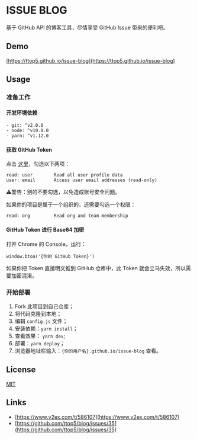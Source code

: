 # ISSUE BLOG

基于 GitHub API 的博客工具，尽情享受 GitHub Issue 带来的便利吧。


## Demo

[https://ttop5.github.io/issue-blog](https://ttop5.github.io/issue-blog)


## Usage

### 准备工作

#### 开发环境依赖

```
- git: ^v2.0.0
- node: ^v10.0.0
- yarn: ^v1.12.0
```

#### 获取 GitHub Token

点击 [这里](https://github.com/settings/tokens/new)，勾选以下两项：
```
read: user        Read all user profile data
user: email       Access user email addresses (read-only)
```
⚠️警告️：别的不要勾选，以免造成账号安全问题。

如果你的项目是属于一个组织的，还需要勾选一个权限：

```
read: org         Read org and team membership
```

#### GitHub Token 进行 Base64 加密

打开 Chrome 的 Console，运行：

```
window.btoa('{你的 GitHub Token}')
```

如果你把 Token 直接明文推到 GitHub 仓库中，此 Token 就会立马失效，所以需要加密混淆。

### 开始部署

1. Fork 此项目到自己仓库；
2. 将代码克隆到本地；
3. 编辑 `config.js` 文件；
4. 安装依赖：`yarn install`；
5. 查看效果： `yarn dev`;
6. 部署：`yarn deploy`；
7. 浏览器地址栏输入：`{你的用户名}.github.io/issue-blog` 查看。


## License

[MIT](https://github.com/ttop5/issue-blog/blob/master/LICENSE)


## Links

- [https://www.v2ex.com/t/586107](https://www.v2ex.com/t/586107)
- [https://github.com/ttop5/blog/issues/35](https://github.com/ttop5/blog/issues/35)

